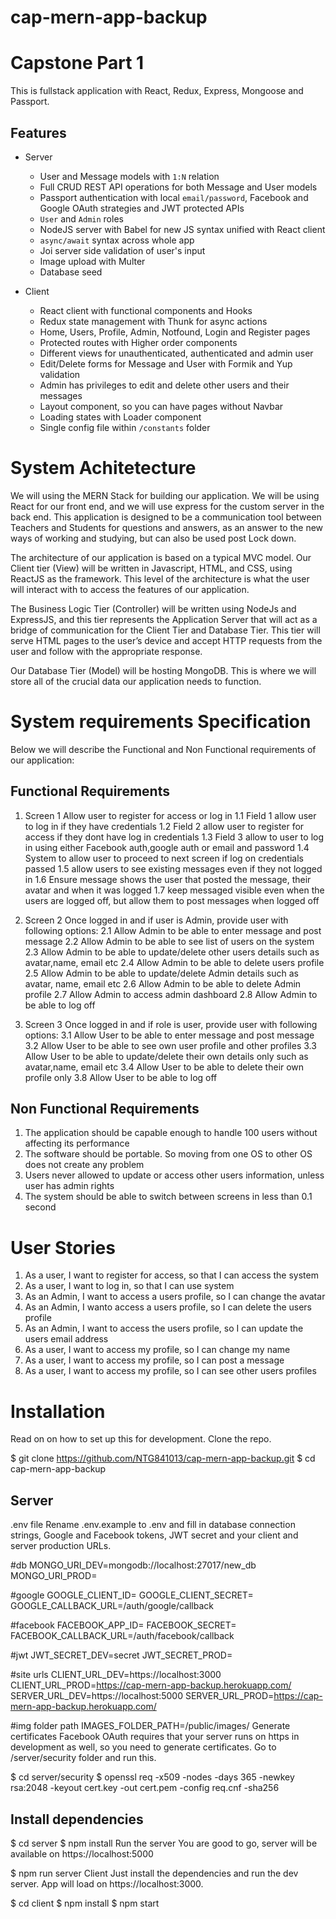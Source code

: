 # cap-mern-app-backup

# Capstone Part 1 

This is fullstack application with React, Redux, Express, Mongoose and Passport.

## Features

- Server

  - User and Message models with `1:N` relation
  - Full CRUD REST API operations for both Message and User models
  - Passport authentication with local `email/password`, Facebook and Google OAuth strategies and JWT protected APIs
  - `User` and `Admin` roles
  - NodeJS server with Babel for new JS syntax unified with React client
  - `async/await` syntax across whole app
  - Joi server side validation of user's input
  - Image upload with Multer
  - Database seed

- Client

  - React client with functional components and Hooks
  - Redux state management with Thunk for async actions
  - Home, Users, Profile, Admin, Notfound, Login and Register pages
  - Protected routes with Higher order components
  - Different views for unauthenticated, authenticated and admin user
  - Edit/Delete forms for Message and User with Formik and Yup validation
  - Admin has privileges to edit and delete other users and their messages
  - Layout component, so you can have pages without Navbar
  - Loading states with Loader component
  - Single config file within `/constants` folder

# System Achitetecture
We will using the MERN Stack for building our application. We will be using React for our front end, and we will use express for the custom server in the back end. This application is designed to be a communication tool between Teachers and Students for questions and answers, as an answer to the new ways of working and studying, but can also be used post Lock down.

The architecture of our application is based on a typical MVC model. Our Client tier (View) will be written in Javascript, HTML, and CSS, using ReactJS as the framework. This level of the architecture is what the user will interact with to access the features of our application.

The Business Logic Tier (Controller) will be written using NodeJs and ExpressJS, and this tier represents the Application Server that will act as a bridge of communication for the Client Tier and Database Tier. This tier will serve HTML pages to the user’s device and accept HTTP requests from the user and follow with the appropriate response.

Our Database Tier (Model) will be hosting MongoDB. This is where we will store all of the crucial data our application needs to function.

# System requirements Specification

Below we will describe the Functional and Non Functional requirements of our application:

## Functional Requirements
1.	Screen 1 Allow user to register for access or log in 
1.1	Field 1 allow user to log in if they have credentials 
1.2	Field 2 allow user to register for access if they dont have log in credentials
1.3	Field 3 allow to user to log in using either Facebook auth,google auth or email and password
1.4	System to allow user to proceed to next screen if log on credentials passed
1.5 allow users to see existing messages even if they not logged in
1.6 Ensure message shows the user that posted the message, their avatar and when it was logged
1.7 keep messaged visible even when the users are logged off, but allow them to post messages when logged off

2. Screen 2 Once logged in and if user is Admin, provide user with following options:
2.1 Allow Admin to be able to enter message and post message
2.2 Allow Admin to be able to see list of users on the system
2.3 Allow Admin to be able to update/delete other users details such as avatar,name, email etc
2.4 Allow Admin to be able to delete users profile
2.5 Allow Admin to be able to update/delete Admin details such as avatar, name, email etc
2.6 Allow Admin to be able to delete Admin profile
2.7 Allow Admin to access admin dashboard
2.8 Allow Admin to be able to log off

3. Screen 3 Once logged in and if role is user, provide user with following options:
3.1 Allow User to be able to enter message and post message
3.2 Allow User to be able to see own user profile and other profiles
3.3 Allow User to be able to update/delete their own details only such as avatar,name, email etc
3.4 Allow User to be able to delete their own profile only
3.8 Allow User to be able to log off

## Non Functional Requirements
1.	The application should be capable enough to handle 100 users without affecting its performance
2.  The software should be portable. So moving from one OS to other OS does not create any problem
3.  Users never allowed to update or access other users information, unless user has admin rights
4.  The system should be able to switch between screens in less than 0.1 second

# User Stories
1. As a user, I want to register for access, so that I can access the system
2. As a user, I want to log in, so that I can use system
3. As an Admin, I want to access a users profile, so I can change the avatar
4. As an Admin, I wanto access a users profile, so I can delete the users profile
5. As an Admin, I want to access the users profile, so I can update the users email address
6. As a user, I want to access my profile, so I can change my name
7. As a user, I want to access my profile, so I can post a message
8. As a user, I want to access my profile, so I can see other users profiles

# Installation
Read on on how to set up this for development. Clone the repo.

$ git clone https://github.com/NTG841013/cap-mern-app-backup.git
$ cd cap-mern-app-backup

## Server
.env file
Rename .env.example to .env and fill in database connection strings, Google and Facebook tokens, JWT secret and your client and server production URLs.

#db
MONGO_URI_DEV=mongodb://localhost:27017/new_db
MONGO_URI_PROD=

#google
GOOGLE_CLIENT_ID=
GOOGLE_CLIENT_SECRET=
GOOGLE_CALLBACK_URL=/auth/google/callback

#facebook
FACEBOOK_APP_ID=
FACEBOOK_SECRET=
FACEBOOK_CALLBACK_URL=/auth/facebook/callback

#jwt
JWT_SECRET_DEV=secret
JWT_SECRET_PROD=

#site urls
CLIENT_URL_DEV=https://localhost:3000
CLIENT_URL_PROD=https://cap-mern-app-backup.herokuapp.com/
SERVER_URL_DEV=https://localhost:5000
SERVER_URL_PROD=https://cap-mern-app-backup.herokuapp.com/

#img folder path
IMAGES_FOLDER_PATH=/public/images/
Generate certificates
Facebook OAuth requires that your server runs on https in development as well, so you need to generate certificates. Go to /server/security folder and run this.

$ cd server/security
$ openssl req -x509 -nodes -days 365 -newkey rsa:2048 -keyout cert.key -out cert.pem -config req.cnf -sha256

## Install dependencies
$ cd server
$ npm install
Run the server
You are good to go, server will be available on https://localhost:5000

$ npm run server
Client
Just install the dependencies and run the dev server. App will load on https://localhost:3000.

$ cd client
$ npm install
$ npm start
